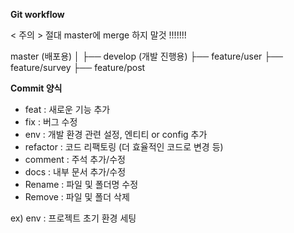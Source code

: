 **Git workflow**

< 주의 > 절대 master에 merge 하지 말것 !!!!!!!

master   (배포용)
             │
             ├── develop   (개발 진행용)
                            ├── feature/user
                            ├── feature/survey
                            ├── feature/post

**Commit 양식** 

- feat : 새로운 기능 추가
- fix : 버그 수정
- env : 개발 환경 관련 설정, 엔티티 or config 추가
- refactor : 코드 리팩토링 (더 효율적인 코드로 변경 등)
- comment : 주석 추가/수정
- docs : 내부 문서 추가/수정
- Rename : 파일 및 폴더명 수정
- Remove : 파일 및 폴더 삭제

ex) env : 프로젝트 초기 환경 세팅
